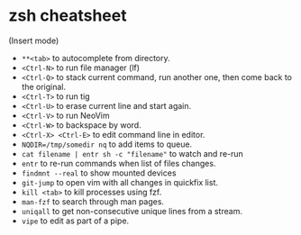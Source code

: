 # zsh cheatsheet

(Insert mode)

*   `**<tab>` to autocomplete from directory.
*   `<Ctrl-N>` to run file manager (lf)
*   `<Ctrl-Q>` to stack current command, run another one, then come back to the original.
*   `<Ctrl-T>` to run tig
*   `<Ctrl-U>` to erase current line and start again.
*   `<Ctrl-V>` to run NeoVim
*   `<Ctrl-W>` to backspace by word.
*   `<Ctrl-X> <Ctrl-E>` to edit command line in editor.
*   `NQDIR=/tmp/somedir nq` to add items to queue.
*   `cat filename | entr sh -c "filename"` to watch and re-run
*   `entr` to re-run commands when list of files changes.
*   `findmnt --real` to show mounted devices
*   `git-jump` to open vim with all changes in quickfix list.
*   `kill <tab>` to kill processes using fzf.
*   `man-fzf` to search through man pages.
*   `uniqall` to get non-consecutive unique lines from a stream.
*   `vipe` to edit as part of a pipe.

<!-- vim: set nospell: -->
